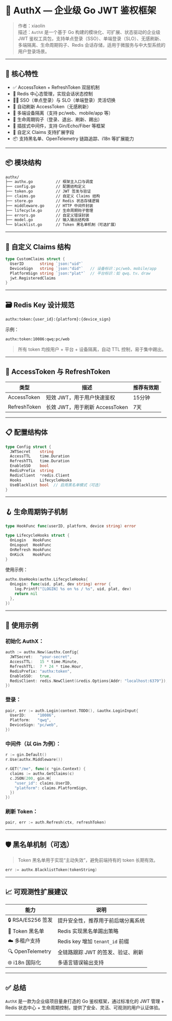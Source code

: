 # 🔐 AuthX — 企业级 Go JWT 鉴权框架

> 作者：xiaolin  
> 描述：`AuthX` 是一个基于 Go 构建的模块化、可扩展、状态驱动的企业级 JWT 鉴权工具包，支持单点登录（SSO）、单端登录（SLO）、无感刷新、多端隔离、生命周期钩子、Redis 会话存储，适用于微服务与中大型系统的用户登录场景。

---

## 🚀 核心特性

- ✅ AccessToken + RefreshToken 双层机制
- 🧠 Redis 中心态管理，实现会话状态控制
- 🧍‍♂️ SSO（单点登录）与 SLO（单端登录）灵活切换
- 🔄 自动刷新 AccessToken（无感刷新）
- 📱 多端设备隔离（支持 pc/web、mobile/app 等）
- 🔧 生命周期钩子（登录、退出、刷新、踢出）
- 🧩 插拔式中间件，支持 Gin/Echo/Fiber 等框架
- 🔐 自定义 Claims 支持扩展字段
- 📦 支持黑名单、OpenTelemetry 链路追踪、i18n 等扩展能力

---

## 📦 模块结构

```txt
authx/
├── authx.go          // 框架主入口与调度
├── config.go         // 配置结构定义
├── token.go          // JWT 签发与验证
├── claims.go         // 自定义 Claims 结构
├── store.go          // Redis 状态存储逻辑
├── middleware.go     // HTTP 中间件封装
├── lifecycle.go      // 生命周期钩子管理
├── errors.go         // 自定义错误封装
├── model.go          // 输入输出结构体
└── blacklist.go      // Token 黑名单机制（可选扩展）
```

---

## 🧾 自定义 Claims 结构

```go
type CustomClaims struct {
  UserID       string `json:"uid"`
  DeviceSign   string `json:"did"`   // 设备标识：pc/web、mobile/app
  PlatformSign string `json:"plat"`  // 平台标识：如 qwq、tv、draw
  jwt.RegisteredClaims
}
```

---

## 🗃 Redis Key 设计规范

```
authx:token:{user_id}:{platform}:{device_sign}
```

示例：

```
authx:token:10086:qwq:pc/web
```

> 所有 token 均按用户 + 平台 + 设备隔离，自动 TTL 控制，易于集中踢出。

---

## 🔑 AccessToken 与 RefreshToken

| 类型           | 描述                                 | 推荐有效期 |
| -------------- | ------------------------------------ | -------- |
| AccessToken    | 短效 JWT，用于用户快速鉴权                    | 15分钟   |
| RefreshToken   | 长效 JWT，用于刷新 AccessToken            | 7天     |

---

## 📋 配置结构体

```go
type Config struct {
  JWTSecret    string
  AccessTTL    time.Duration
  RefreshTTL   time.Duration
  EnableSSO    bool
  RedisPrefix  string
  RedisClient  *redis.Client
  Hooks        LifecycleHooks
  UseBlacklist bool  // 启用黑名单模式（可选）
}
```

---

## 🪝 生命周期钩子机制

```go
type HookFunc func(userID, platform, device string) error

type LifecycleHooks struct {
  OnLogin   HookFunc
  OnLogout  HookFunc
  OnRefresh HookFunc
  OnKick    HookFunc
}
```

使用示例：

```go
authx.UseHooks(authx.LifecycleHooks{
  OnLogin: func(uid, plat, dev string) error {
    log.Printf("[LOGIN] %s on %s / %s", uid, plat, dev)
    return nil
  },
})
```

---

## 🧪 使用示例

### 初始化 AuthX：

```go
auth := authx.New(&authx.Config{
  JWTSecret:   "your-secret",
  AccessTTL:   15 * time.Minute,
  RefreshTTL:  7 * 24 * time.Hour,
  RedisPrefix: "authx:token",
  EnableSSO:   true,
  RedisClient: redis.NewClient(&redis.Options{Addr: "localhost:6379"}),
})
```

### 登录：

```go
pair, err := auth.Login(context.TODO(), &authx.LoginInput{
  UserID:     "10086",
  Platform:   "qwq",
  DeviceSign: "pc/web",
})
```

### 中间件（以 Gin 为例）：

```go
r := gin.Default()
r.Use(authx.Middleware())

r.GET("/me", func(c *gin.Context) {
  claims := authx.GetClaims(c)
  c.JSON(200, gin.H{
    "user_id": claims.UserID,
    "platform": claims.PlatformSign,
  })
})
```

### 刷新 Token：

```go
pair, err := auth.Refresh(ctx, refreshToken)
```

---

## 🛡 黑名单机制（可选）

> Token 黑名单用于实现“主动失效”，避免前端持有的 token 长期有效。

```go
err := authx.BlacklistToken(tokenString)
```

---

## 📈 可观测性扩展建议

| 能力            | 说明 |
| --------------- | ---- |
| 🔒 RSA/ES256 签发 | 提升安全性，推荐用于前后端分离系统 |
| 🚫 Token 黑名单  | Redis 实现黑名单踢出策略          |
| ☁️ 多租户支持     | Redis key 增加 `tenant_id` 前缀 |
| 🔍 OpenTelemetry | 全链路跟踪 JWT 的签发、验证、刷新 |
| 🌐 i18n 国际化   | 多语言错误输出支持                |

---

## ✅ 总结

`AuthX` 是一款为企业级项目量身打造的 Go 鉴权框架，通过标准化的 JWT 管理 + Redis 状态中心 + 生命周期控制，提供了安全、灵活、可观测的用户认证体验。

---

